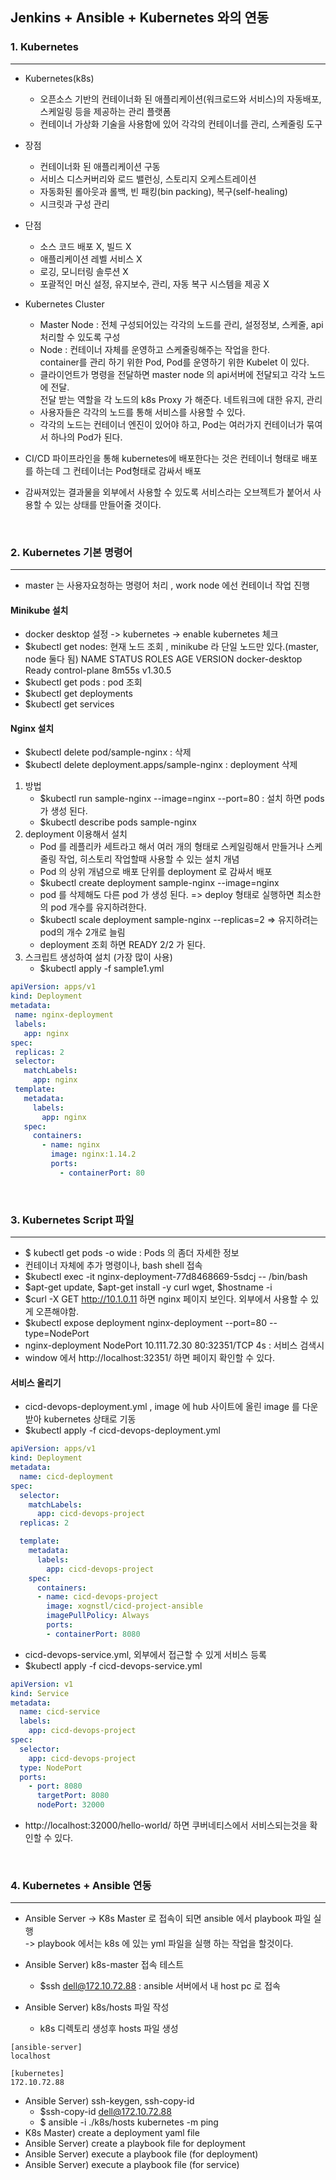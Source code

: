 ## Jenkins + Ansible + Kubernetes 와의 연동

### 1. Kubernetes
___
- Kubernetes(k8s)
  - 오픈소스 기반의 컨테이너화 된 애플리케이션(워크로드와 서비스)의 자동배포, 스케일링 등을 제공하는 관리 플랫폼
  - 컨테이너 가상화 기술을 사용함에 있어 각각의 컨테이너를 관리, 스케줄링 도구 

- 장점
  - 컨테이너화 된 애플리케이션 구동
  - 서비스 디스커버리와 로드 밸런싱, 스토리지 오케스트레이션
  - 자동화된 롤아웃과 롤백, 빈 패킹(bin packing), 복구(self-healing)
  - 시크릿과 구성 관리
- 단점
  - 소스 코드 배포 X, 빌드 X
  - 애플리케이션 레벨 서비스 X
  - 로깅, 모니터링 솔루션 X
  - 포괄적인 머신 설정, 유지보수, 관리, 자동 복구 시스템을 제공 X

- Kubernetes Cluster
  - Master Node : 전체 구성되어있는 각각의 노드를 관리, 설정정보, 스케줄, api 처리할 수 있도록 구성
  - Node : 컨테이너 자체를 운영하고 스케줄링해주는 작업을 한다.   
  container를 관리 하기 위한 Pod, Pod를 운영하기 위한 Kubelet 이 있다.
  - 클라이언트가 명령을 전달하면 master node 의 api서버에 전달되고 각각 노드에 전달.   
  전달 받는 역할을 각 노드의 k8s Proxy 가 해준다. 네트워크에 대한 유지, 관리 
  - 사용자들은 각각의 노드를 통해 서비스를 사용할 수 있다.
  - 각각의 노드는 컨테이너 엔진이 있어야 하고, Pod는 여러가지 컨테이너가 묶여서 하나의 Pod가 된다.

- CI/CD 파이프라인을 통해 kubernetes에 배포한다는 것은 컨테이너 형태로 배포를 하는데 그 컨테이너는 Pod형태로 감싸서 배포
- 감싸져있는 결과물을 외부에서 사용할 수 있도록 서비스라는 오브젝트가 붙어서 사용할 수 있는 상태를 만들어줄 것이다.

<br>

### 2. Kubernetes 기본 명령어
___
- master 는 사용자요청하는 명령어 처리 , work node 에선 컨테이너 작업 진행

#### Minikube 설치
- docker desktop 설정 -> kubernetes -> enable kubernetes 체크
- $kubectl get nodes:  현재 노드 조회 , minikube 라 단일 노드만 있다.(master, node 둘다 됨)
  NAME             STATUS   ROLES           AGE     VERSION
  docker-desktop   Ready    control-plane   8m55s   v1.30.5
- $kubectl get pods : pod 조회
- $kubectl get deployments
- $kubectl get services

#### Nginx 설치 
- $kubectl delete pod/sample-nginx : 삭제
- $kubectl delete deployment.apps/sample-nginx : deployment 삭제

1) 방법
   - $kubectl run sample-nginx --image=nginx --port=80 : 설치 하면 pods 가 생성 된다.
   - $kubectl describe pods sample-nginx 
2) deployment 이용해서 설치 
   - Pod 를 레플리카 세트라고 해서 여러 개의 형태로 스케일링해서 만들거나 스케줄링 작업, 히스토리 작업할때 사용할 수 있는 설치 개념
   - Pod 의 상위 개념으로 배포 단위를 deployment 로 감싸서 배포
   - $kubectl create deployment sample-nginx --image=nginx
   - pod 를 삭제해도 다른 pod 가 생성 된다. => deploy 형태로 실행하면 최소한의 pod 개수를 유지하려한다.
   - $kubectl scale deployment sample-nginx --replicas=2 => 유지하려는 pod의 개수 2개로 늘림
   - deployment 조회 하면 READY 2/2 가 된다.
3) 스크립트 생성하여 설치 (가장 많이 사용)
   - $kubectl apply -f sample1.yml 
 ```yaml
apiVersion: apps/v1
kind: Deployment
metadata:
  name: nginx-deployment
  labels:
    app: nginx
spec:
  replicas: 2
  selector:
    matchLabels:
      app: nginx
  template:
    metadata:
      labels:
        app: nginx
    spec:
      containers:
        - name: nginx
          image: nginx:1.14.2
          ports:
            - containerPort: 80
```

<br>

### 3. Kubernetes Script 파일
___
- $ kubectl get pods -o wide : Pods 의 좀더 자세한 정보
- 컨테이너 자체에 추가 명령이나, bash shell 접속 
- $kubectl exec -it nginx-deployment-77d8468669-5sdcj -- /bin/bash
- $apt-get update, $apt-get install -y curl wget, $hostname -i
- $curl -X GET http://10.1.0.11 하면 nginx 페이지 보인다. 외부에서 사용할 수 있게 오픈해야함. 
- $kubectl expose deployment nginx-deployment --port=80 --type=NodePort
- nginx-deployment   NodePort    10.111.72.30   <none>        80:32351/TCP   4s : 서비스 검색시 
- window 에서 http://localhost:32351/ 하면 페이지 확인할 수 있다.

#### 서비스 올리기
- cicd-devops-deployment.yml , image 에 hub 사이트에 올린 image 를 다운받아 kubernetes 상태로 기동
- $kubectl apply -f cicd-devops-deployment.yml
```yaml
apiVersion: apps/v1
kind: Deployment
metadata:
  name: cicd-deployment
spec:
  selector:
    matchLabels:
      app: cicd-devops-project
  replicas: 2

  template:
    metadata:
      labels:
        app: cicd-devops-project
    spec:
      containers:
      - name: cicd-devops-project
        image: xognstl/cicd-project-ansible
        imagePullPolicy: Always
        ports:
        - containerPort: 8080
```
- cicd-devops-service.yml, 외부에서 접근할 수 있게 서비스 등록
- $kubectl apply -f cicd-devops-service.yml
```yaml
apiVersion: v1
kind: Service
metadata:
  name: cicd-service
  labels:
    app: cicd-devops-project
spec:
  selector:
    app: cicd-devops-project
  type: NodePort
  ports:
    - port: 8080
      targetPort: 8080
      nodePort: 32000
```
- http://localhost:32000/hello-world/ 하면 쿠버네티스에서 서비스되는것을 확인할 수 있다.

<br>

### 4. Kubernetes + Ansible 연동
___
- Ansible Server -> K8s Master 로 접속이 되면 ansible 에서 playbook 파일 실행   
-> playbook 에서는 k8s 에 있는 yml 파일을 실행 하는 작업을 할것이다.


- Ansible Server) k8s-master 접속 테스트
  - $ssh dell@172.10.72.88 : ansible 서버에서 내 host pc 로 접속 
- Ansible Server) k8s/hosts 파일 작성
  - k8s 디렉토리 생성후 hosts 파일 생성
```text
[ansible-server]
localhost

[kubernetes]
172.10.72.88
```
- Ansible Server) ssh-keygen, ssh-copy-id
  - $ssh-copy-id dell@172.10.72.88
  - $ ansible -i ./k8s/hosts kubernetes -m ping
- K8s Master) create a deployment yaml file
- Ansible Server) create a playbook file for deployment
- Ansible Server) execute a playbook file (for deployment)
- Ansible Server) execute a playbook file (for service)
